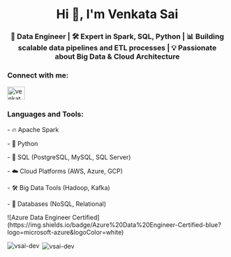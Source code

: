<h1 align="center">Hi 👋, I'm Venkata Sai</h1>
<h3 align="center">💼 Data Engineer | 🛠️ Expert in Spark, SQL, Python | 📊 Building scalable data pipelines and ETL processes | 💡 Passionate about Big Data & Cloud Architecture</h3>

<h3 align="left">Connect with me:</h3>
<p align="left">
<a href="https://linkedin.com/in/venkatasai8" target="blank"><img align="center" src="https://raw.githubusercontent.com/rahuldkjain/github-profile-readme-generator/master/src/images/icons/Social/linked-in-alt.svg" alt="venkatasai8" height="30" width="40" /></a>
</p>

<h3 align="left">Languages and Tools:</h3>
<p> - 🔥 Apache Spark </p>
<p> - 🐍 Python </p>
<p> - 🧰 SQL (PostgreSQL, MySQL, SQL Server) </p>
<p> - ☁️ Cloud Platforms (AWS, Azure, GCP) </p>
<p> - 🛠️ Big Data Tools (Hadoop, Kafka) </p>
<p> - 💾 Databases (NoSQL, Relational) </p>


<p> ![Azure Data Engineer Certified](https://img.shields.io/badge/Azure%20Data%20Engineer-Certified-blue?logo=microsoft-azure&logoColor=white) </p>

<p><img align="left" src="https://github-readme-stats.vercel.app/api/top-langs?username=vsai-dev&show_icons=true&locale=en&layout=compact" alt="vsai-dev" /></p>

<p>&nbsp;<img align="center" src="https://github-readme-stats.vercel.app/api?username=vsai-dev&show_icons=true&locale=en" alt="vsai-dev" /></p>

